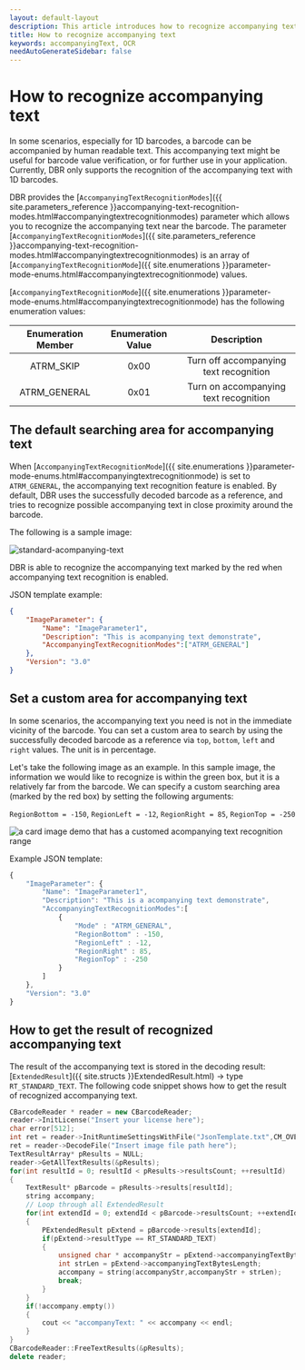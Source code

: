 ```yaml
---   
layout: default-layout
description: This article introduces how to recognize accompanying text.
title: How to recognize accompanying text
keywords: accompanyingText, OCR
needAutoGenerateSidebar: false
---
```


# How to recognize accompanying text

In some scenarios, especially for 1D barcodes, a barcode can be accompanied by human readable text. This accompanying text might be useful for barcode value verification, or for further use in your application. Currently, DBR only supports the recognition of the accompanying text with 1D barcodes.

DBR provides the [`AccompanyingTextRecognitionModes`]({{ site.parameters_reference }}accompanying-text-recognition-modes.html#accompanyingtextrecognitionmodes) parameter which allows you to recognize the accompanying text near the barcode. The parameter [`AccompanyingTextRecognitionModes`]({{ site.parameters_reference }}accompanying-text-recognition-modes.html#accompanyingtextrecognitionmodes) is an array of [`AccompanyingTextRecognitionMode`]({{ site.enumerations }}parameter-mode-enums.html#accompanyingtextrecognitionmode) values. 

[`AccompanyingTextRecognitionMode`]({{ site.enumerations }}parameter-mode-enums.html#accompanyingtextrecognitionmode) has the following enumeration values:

| Enumeration Member | Enumeration Value | Description |
|:-----------:|:--------:|:--------------------:|
| ATRM_SKIP | 0x00   | Turn off accompanying text recognition |
| ATRM_GENERAL | 0x01   | Turn on accompanying text recognition  |

## The default searching area for accompanying text

When [`AccompanyingTextRecognitionMode`]({{ site.enumerations }}parameter-mode-enums.html#accompanyingtextrecognitionmode) is set to `ATRM_GENERAL`, the accompanying text recognition feature is enabled. By default, DBR uses the successfully decoded barcode as a reference, and tries to recognize possible accompanying text in close proximity around the barcode. 

The following is a sample image:

![standard-acompanying-text][1]

DBR is able to recognize the accompanying text marked by the red when accompanying text recognition is enabled. 

JSON template example:

```json
{
    "ImageParameter": {
        "Name": "ImageParameter1", 
        "Description": "This is acompanying text demonstrate", 
        "AccompanyingTextRecognitionModes":["ATRM_GENERAL"]
    }, 
    "Version": "3.0"
}  
```
## Set a custom area for accompanying text

In some scenarios, the accompanying text you need is not in the immediate vicinity of the barcode. You can set a custom area to search by using the successfully decoded barcode as a reference via `top`, `bottom`, `left` and `right` values. The unit is in percentage.

Let's take the following image as an example. In this sample image, the information we would like to recognize is within the green box, but it is a relatively far from the barcode. We can specify a custom searching area (marked by the red box) by setting the following arguments:

`RegionBottom = -150`,
`RegionLeft = -12`,
`RegionRight = 85`,
`RegionTop = -250`

![a card image demo that has a customed acompanying text recognition range][3]

Example JSON template:
```javascript
{
    "ImageParameter": {
        "Name": "ImageParameter1", 
        "Description": "This is a acompanying text demonstrate", 
        "AccompanyingTextRecognitionModes":[
            {
                "Mode" : "ATRM_GENERAL",
                "RegionBottom" : -150,
                "RegionLeft" : -12,
                "RegionRight" : 85,
                "RegionTop" : -250
            }
        ]
    }, 
    "Version": "3.0"
}  
```
## How to get the result of recognized accompanying text

The result of the accompanying text is stored in the decoding result: [`ExtendedResult`]({{ site.structs }}ExtendedResult.html) -> type `RT_STANDARD_TEXT`. The following code snippet shows how to get the result of recognized accompanying text.

```c++
CBarcodeReader * reader = new CBarcodeReader;
reader->InitLicense("Insert your license here");
char error[512];
int ret = reader->InitRuntimeSettingsWithFile("JsonTemplate.txt",CM_OVERWRITE,error,512);
ret = reader->DecodeFile("Insert image file path here");
TextResultArray* pResults = NULL;
reader->GetAllTextResults(&pResults);
for(int resultId = 0; resultId < pResults->resultsCount; ++resultId)
{
    TextResult* pBarcode = pResults->results[resultId];
    string accompany;
    // Loop through all ExtendedResult
    for(int extendId = 0; extendId < pBarcode->resultsCount; ++extendId)
    {
        PExtendedResult pExtend = pBarcode->results[extendId];
        if(pExtend->resultType == RT_STANDARD_TEXT)
        {
            unsigned char * accompanyStr = pExtend->accompanyingTextBytes;
            int strLen = pExtend->accompanyingTextBytesLength;
            accompany = string(accompanyStr,accompanyStr + strLen);
            break;
        }    
    }
    if(!accompany.empty())
    {
        cout << "accompanyText: " << accompany << endl;
    }
}
CBarcodeReader::FreeTextResults(&pResults);
delete reader;
```

[1]:assets/recognise-accompanying-text/standard-accompanying-text.png
[3]:assets/recognise-accompanying-text/accompanying-text-card.png
